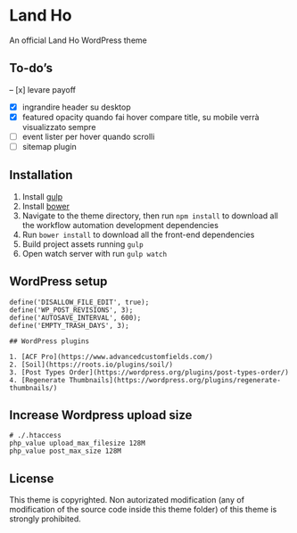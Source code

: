 # Land Ho

An official Land Ho WordPress theme

## To-do’s

– [x] levare payoff
- [x] ingrandire header su desktop
- [x] featured opacity quando fai hover compare title, su mobile verrà visualizzato sempre
- [ ] event lister per hover quando scrolli
- [ ] sitemap plugin

## Installation

1. Install [gulp](http://gulpjs.com)
2. Install [bower](https://bower.io/)
3. Navigate to the theme directory, then run `npm install` to download all the workflow automation development dependencies
4. Run `bower install` to download all the front-end dependencies
5. Build project assets running `gulp`
6. Open watch server with run `gulp watch`

## WordPress setup

    define('DISALLOW_FILE_EDIT', true);
    define('WP_POST_REVISIONS', 3);
    define('AUTOSAVE_INTERVAL', 600);
    define('EMPTY_TRASH_DAYS', 3);

    ## WordPress plugins

    1. [ACF Pro](https://www.advancedcustomfields.com/)
    2. [Soil](https://roots.io/plugins/soil/)
    3. [Post Types Order](https://wordpress.org/plugins/post-types-order/)
    4. [Regenerate Thumbnails](https://wordpress.org/plugins/regenerate-thumbnails/)

## Increase Wordpress upload size

    # ./.htaccess
    php_value upload_max_filesize 128M
    php_value post_max_size 128M

## License

This theme is copyrighted. Non autorizated modification (any of modification of the source code inside this theme folder) of this theme is strongly prohibited.
